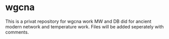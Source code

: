 # wgcna
This is a privat repository for wgcna work MW and DB did for ancient modern network and temperature work.  Files will be added seperately with comments. 
